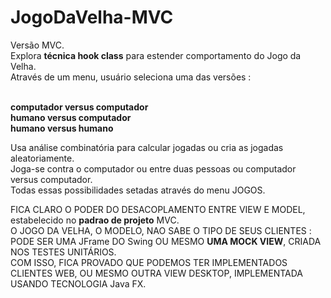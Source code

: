 # JogoDaVelha-MVC
Versão MVC.<br>
Explora <strong>técnica hook class</strong> para estender comportamento do Jogo da Velha.<br>
Através de um menu, usuário seleciona uma das versões :

<br><strong> computador versus computador</strong>
<br><strong> humano versus computador</strong>
<br><strong> humano versus humano</strong><br>

Usa análise combinatória para calcular jogadas ou cria as jogadas aleatoriamente. <br>
Joga-se contra o computador ou entre duas pessoas ou computador versus computador. <br>
Todas essas possibilidades setadas através do menu JOGOS.<br>

FICA CLARO O PODER DO DESACOPLAMENTO ENTRE VIEW E MODEL, estabelecido no <strong>padrao de projeto</strong> MVC. <br>
O JOGO DA VELHA, O MODELO, NAO SABE O TIPO DE SEUS CLIENTES : <br>
PODE SER UMA JFrame DO Swing OU MESMO <strong>UMA MOCK VIEW</strong>, CRIADA NOS TESTES UNITÁRIOS.<br>
COM ISSO, FICA PROVADO QUE PODEMOS TER IMPLEMENTADOS CLIENTES WEB, OU MESMO OUTRA VIEW DESKTOP, IMPLEMENTADA USANDO TECNOLOGIA Java FX.
